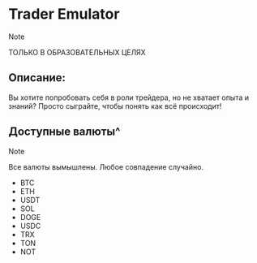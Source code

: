 # Trader Emulator

> [!NOTE]
> ТОЛЬКО В ОБРАЗОВАТЕЛЬНЫХ ЦЕЛЯХ
> 

## Описание:
Вы хотите попробовать себя в роли трейдера, но не хватает опыта и знаний?
Просто сыграйте, чтобы понять как всё происходит!

## Доступные валюты^
> [!NOTE]
> Все валюты вымышлены. Любое совпадение случайно.
> 

- BTC
- ETH
- USDT
- SOL
- DOGE
- USDC
- TRX
- TON
- NOT